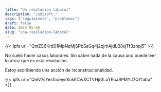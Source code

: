 ```yaml
---
title: "Un resolución laboral"
description: "Judisoft."
tags: ["seguimiento", "problemas"]
draft: false
date: 2025-06-06
slug: "una-resolucion-laboral"
---
```



{{< ipfs url="QmZS6KrdD1MpNqMjSPbSaGq4j2qjrhAjdLB8xjTf3zhpj5" >}}

No suelo hacer casos laborales. Sin saber nada de la causa uno puede leer lo atroz que es esta resolución.

Estoy escribiendo una acción de inconstitucionalidad.

{{< ipfs url="QmV7cYes1ooeycKokECwXCTVHjr3LuYEuJBPMYJ7QYtabu" >}}
